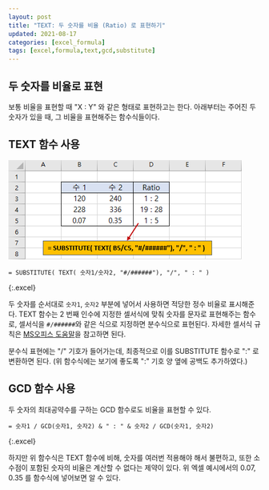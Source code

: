 ```yaml
---
layout: post
title: "TEXT: 두 숫자를 비율 (Ratio) 로 표현하기"
updated: 2021-08-17
categories: [excel_formula]
tags: [excel,formula,text,gcd,substitute]
---
```


## 두 숫자를 비율로 표현

보통 비율을 표현할 때 "X : Y" 와 같은 형태로 표현하고는 한다. 아래부터는 주어진 두 숫자가 있을 때, 그 비율을 표현해주는 함수식들이다.

## TEXT 함수 사용

![그림00](/img/msoffice/formula/formula-5720.png)

```excel
= SUBSTITUTE( TEXT( 숫자1/숫자2, "#/######"), "/", " : " )
```
{:.excel}

두 숫자를 순서대로 `숫자1`, `숫자2` 부분에 넣어서 사용하면 적당한 정수 비율로 표시해준다. TEXT 함수는 2 번째 인수에 지정한 셀서식에 맞춰 숫자를 문자로 표현해주는 함수로, 셀서식을 `#/######`와 같은 식으로 지정하면 분수식으로 표현된다. 자세한 셀서식 규칙은 [MS오피스 도움말](https://support.microsoft.com/ko-kr/office/%ec%88%ab%ec%9e%90-%ec%84%9c%ec%8b%9d%ec%9d%84-%ec%82%ac%ec%9a%a9%ec%9e%90-%ec%a7%80%ec%a0%95%ed%95%98%eb%8a%94-%ec%a7%80%ec%b9%a8-c0a1d1fa-d3f4-4018-96b7-9c9354dd99f5?ui=ko-kr&rs=ko-kr&ad=kr)을 참고하면 된다.

분수식 표현에는 "/" 기호가 들어가는데, 최종적으로 이를 SUBSTITUTE 함수로 ":" 로 변환하면 된다. (위 함수식에는 보기에 좋도록 ":" 기호 양 옆에 공백도 추가하였다.)

## GCD 함수 사용

두 숫자의 최대공약수를 구하는 GCD 함수로도 비율을 표현할 수 있다.

```excel
= 숫자1 / GCD(숫자1, 숫자2) & " : " & 숫자2 / GCD(숫자1, 숫자2)
```
{:.excel}

하지만 위 함수식은 TEXT 함수에 비해, 숫자를 여러번 적용해야 해서 불편하고, 또한 소수점이 포함된 숫자의 비율은 계산할 수 없다는 제약이 있다. 위 엑셀 예시에서의 0.07, 0.35 를 함수식에 넣어보면 알 수 있다.